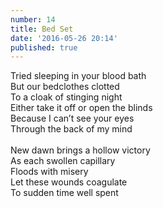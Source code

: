 ```yaml
---
number: 14
title: Bed Set
date: '2016-05-26 20:14'
published: true
---
```

Tried sleeping in your blood bath<br>
But our bedclothes clotted<br>
To a cloak of stinging night<br>
Either take it off or open the blinds<br> 
Because I can’t see your eyes<br> 
Through the back of my mind<br>
<br>
New dawn brings a hollow victory<br>
As each swollen capillary<br>
Floods with misery<br>
Let these wounds coagulate<br>
To sudden time well spent<br>
